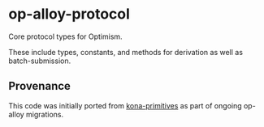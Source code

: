# op-alloy-protocol

Core protocol types for Optimism.

These include types, constants, and methods for derivation as well as batch-submission.

## Provenance

This code was initially ported from [kona-primitives] as part of ongoing op-alloy migrations.

[kona-primitives]: https://github.com/ethereum-optimism/kona/tree/main/crates/kona-primitives
